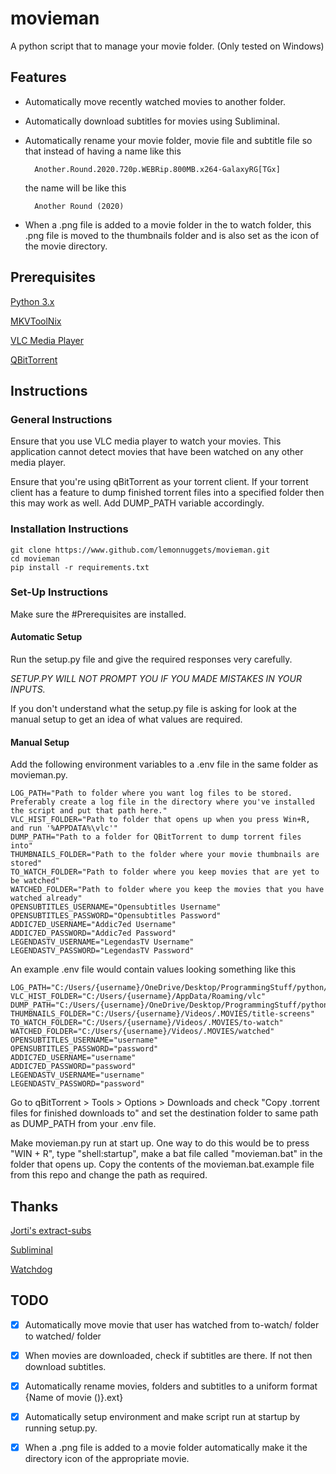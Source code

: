 # movieman

A python script that to manage your movie folder. (Only tested on Windows)

## Features

- Automatically move recently watched movies to another folder.

- Automatically download subtitles for movies using Subliminal.

- Automatically rename your movie folder, movie file and subtitle file so that instead of having a name like this

        Another.Round.2020.720p.WEBRip.800MB.x264-GalaxyRG[TGx]

  the name will be like this

        Another Round (2020)

- When a .png file is added to a movie folder in the to watch folder, this .png file is moved to the thumbnails folder and is also set as the icon of the movie directory.

## Prerequisites

[Python 3.x](https://www.python.org/downloads/)

[MKVToolNix](https://mkvtoolnix.download/downloads.html#windows)

[VLC Media Player](https://www.videolan.org/vlc/)

[QBitTorrent](https://www.qbittorrent.org/download.php)

## Instructions

### General Instructions

Ensure that you use VLC media player to watch your movies. This application cannot detect movies that have been watched on
any other media player.

Ensure that you're using qBitTorrent as your torrent client. If your torrent client has a feature to dump finished torrent files into a specified folder then this may work as well. Add DUMP_PATH variable accordingly.

### Installation Instructions

    git clone https://www.github.com/lemonnuggets/movieman.git
    cd movieman
    pip install -r requirements.txt

### Set-Up Instructions

Make sure the #Prerequisites are installed.

#### Automatic Setup

Run the setup.py file and give the required responses very carefully.

*SETUP.PY WILL NOT PROMPT YOU IF YOU MADE MISTAKES IN YOUR INPUTS.*

If you don't understand what the setup.py file is asking for look at the manual setup to get an idea of what values are required.

#### Manual Setup

Add the following environment variables to a .env file in the same folder as movieman.py.

    LOG_PATH="Path to folder where you want log files to be stored. Preferably create a log file in the directory where you've installed the script and put that path here."
    VLC_HIST_FOLDER="Path to folder that opens up when you press Win+R, and run '%APPDATA%\vlc'"
    DUMP_PATH="Path to a folder for QBitTorrent to dump torrent files into"
    THUMBNAILS_FOLDER="Path to the folder where your movie thumbnails are stored"
    TO_WATCH_FOLDER="Path to folder where you keep movies that are yet to be watched"
    WATCHED_FOLDER="Path to folder where you keep the movies that you have watched already"
    OPENSUBTITLES_USERNAME="Opensubtitles Username"
    OPENSUBTITLES_PASSWORD="Opensubtitles Password"
    ADDIC7ED_USERNAME="Addic7ed Username"
    ADDIC7ED_PASSWORD="Addic7ed Password"
    LEGENDASTV_USERNAME="LegendasTV Username"
    LEGENDASTV_PASSWORD="LegendasTV Password"

An example .env file would contain values looking something like this

    LOG_PATH="C:/Users/{username}/OneDrive/Desktop/ProgrammingStuff/python/movieman/log"
    VLC_HIST_FOLDER="C:/Users/{username}/AppData/Roaming/vlc"
    DUMP_PATH="C:/Users/{username}/OneDrive/Desktop/ProgrammingStuff/python/movieman/dump"
    THUMBNAILS_FOLDER="C:/Users/{username}/Videos/.MOVIES/title-screens"
    TO_WATCH_FOLDER="C:/Users/{username}/Videos/.MOVIES/to-watch"
    WATCHED_FOLDER="C:/Users/{username}/Videos/.MOVIES/watched"
    OPENSUBTITLES_USERNAME="username"
    OPENSUBTITLES_PASSWORD="password"
    ADDIC7ED_USERNAME="username"
    ADDIC7ED_PASSWORD="password"
    LEGENDASTV_USERNAME="username"
    LEGENDASTV_PASSWORD="password"

Go to qBitTorrent > Tools > Options > Downloads and check "Copy .torrent files for finished downloads to" and set the destination folder to same path as DUMP_PATH from your .env file.

Make movieman.py run at start up. One way to do this would be to press "WIN + R", type "shell:startup", make a bat file called "movieman.bat" in the folder that opens up. Copy the contents of the movieman.bat.example file from this repo and change the path as required.

## Thanks

[Jorti's extract-subs](https://github.com/jorti/extract-subs)

[Subliminal](https://pypi.org/project/subliminal/)

[Watchdog](https://pypi.org/project/watchdog/)

## TODO

- [X] Automatically move movie that user has watched from to-watch/ folder to watched/ folder

- [X] When movies are downloaded, check if subtitles are there. If not then download subtitles.

- [X] Automatically rename movies, folders and subtitles to a uniform format {Name of movie (<year of release>)}.ext}

- [X] Automatically setup environment and make script run at startup by running setup.py.

- [X] When a .png file is added to a movie folder automatically make it the directory icon of the appropriate movie.
